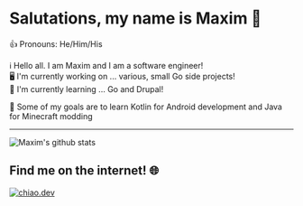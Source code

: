 # Salutations, my name is Maxim 👋

👍 Pronouns: He/Him/His

ℹ️ Hello all. I am Maxim and I am a software engineer!  
🖥 I'm currently working on ... various, small Go side projects!  
📕 I'm currently learning ... Go and Drupal!
  
💫 Some of my goals are to learn Kotlin for Android development and Java for Minecraft modding 

---

![Maxim's github stats](https://github-readme-stats.vercel.app/api?username=mwchiao&theme=graywhite&show_icons=true)

## Find me on the internet! 🌐
[![chiao.dev][website-shield]][website-url]


[website-shield]: https://img.shields.io/badge/%F0%9F%8C%B1-chiao.dev-272727?style=for-the-badge&labelColor=272727
[website-url]: https://chiao.dev/
